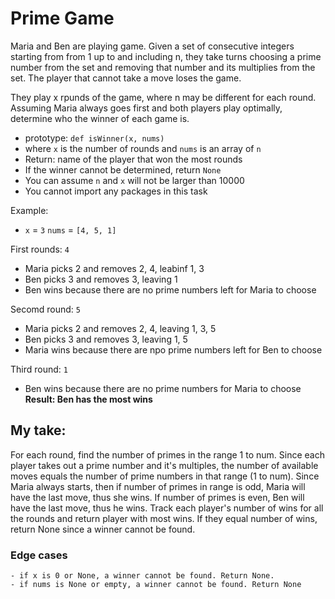 # Prime Game
Maria and Ben are playing game. Given a set of consecutive integers starting from from 1 up to and including n, they take turns choosing a prime number from the set and removing that number and its multiplies from the set. The player that cannot take a move loses the game.

They play x rpunds of the game, where n may be different for each round. Assuming Maria always goes first and both players play optimally, determine who the winner of each game is.
- prototype: `def isWinner(x, nums)`
- where `x` is the number of rounds and `nums` is an array of `n`
- Return: name of the player that won the most rounds
- If the winner cannot be determined, return `None`
- You can assume `n` and `x` will not be larger than 10000
- You cannot import any packages in this task

Example:
- `x` = `3` `nums` = `[4, 5, 1]`

First rounds: `4`
- Maria picks 2 and removes 2, 4, leabinf 1, 3
- Ben picks 3 and removes 3, leaving 1
- Ben wins because there are no prime numbers left for Maria to choose

Secomd round: `5`
- Maria picks 2 and removes 2, 4, leaving 1, 3, 5
- Ben picks 3 and removes 3, leaving 1, 5
- Maria wins because there are npo prime numbers left for Ben to choose


Third round: `1`
- Ben wins because there are no prime numbers for Maria to choose
**Result: Ben has the most wins**


## My take:
For each round, find the number of primes in the range 1 to num. Since each player takes out a prime number and it's multiples, the number of available moves equals the number of prime numbers in that range (1 to num). Since Maria always starts, then if number of primes in range is odd, Maria will have the last move, thus she wins. If number of primes is even, Ben will have the last move, thus he wins. Track each player's number of wins for all the rounds and return player with most wins. If they equal number of wins, return None since a winner cannot be found.

### Edge cases
```
- if x is 0 or None, a winner cannot be found. Return None.
- if nums is None or empty, a winner cannot be found. Return None
```
